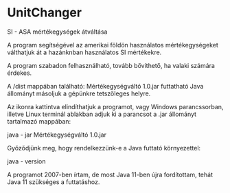 # UnitChanger
SI - ASA mértékegységek átváltása

A program segítségével az amerikai földön használatos mértékegységeket válthatjuk át
a hazánknban használatos SI mértékekre.

A program szabadon felhasználható, tovább bővíthető, ha valaki számára érdekes.

A /dist mappában található: Mértékegységváltó 1.0.jar
futtatható Java állományt másoljuk a gépünkre tetszőleges helyre.

Az ikonra kattintva elindíthatjuk a programot, vagy Windows parancssorban, illetve Linux
terminál ablakban adjuk ki a parancsot a .jar állományt tartalmazó mappában:

java - jar Mértékegységváltó 1.0.jar

Győződjünk meg, hogy rendelkezzünk-e a Java futtató környezettel:

java - version

A programot 2007-ben írtam, de most Java 11-ben újra fordítottam, tehát
Java 11 szükséges a futtatáshoz.
